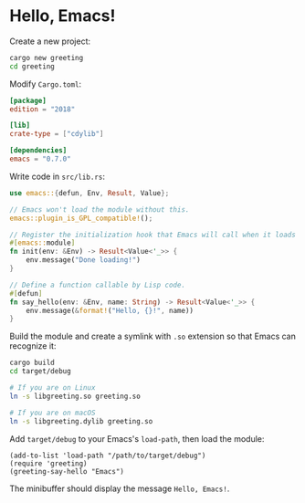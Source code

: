 # Hello, Emacs!

Create a new project:

```bash
cargo new greeting
cd greeting
```

Modify `Cargo.toml`:

```toml
[package]
edition = "2018"

[lib]
crate-type = ["cdylib"]

[dependencies]
emacs = "0.7.0"
```

Write code in `src/lib.rs`:

```rust
use emacs::{defun, Env, Result, Value};

// Emacs won't load the module without this.
emacs::plugin_is_GPL_compatible!();

// Register the initialization hook that Emacs will call when it loads the module.
#[emacs::module]
fn init(env: &Env) -> Result<Value<'_>> {
    env.message("Done loading!")
}

// Define a function callable by Lisp code.
#[defun]
fn say_hello(env: &Env, name: String) -> Result<Value<'_>> {
    env.message(&format!("Hello, {}!", name))
}
```

Build the module and create a symlink with `.so` extension so that Emacs can recognize it:

```bash
cargo build
cd target/debug

# If you are on Linux
ln -s libgreeting.so greeting.so

# If you are on macOS
ln -s libgreeting.dylib greeting.so
```

Add `target/debug` to your Emacs's `load-path`, then load the module:
```emacs-lisp
(add-to-list 'load-path "/path/to/target/debug")
(require 'greeting)
(greeting-say-hello "Emacs")
```

The minibuffer should display the message `Hello, Emacs!`.
